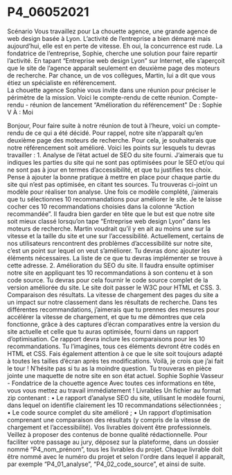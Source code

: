 # P4_06052021

Scénario Vous travaillez pour La chouette agence, une grande agence de web design basée à Lyon. L’activité de l’entreprise a bien démarré mais aujourd’hui, elle est en perte de vitesse. Eh oui, la concurrence est rude. La fondatrice de l’entreprise, Sophie, cherche une solution pour faire repartir l’activité. En tapant “Entreprise web design Lyon” sur Internet, elle s’aperçoit que le site de l’agence apparaît seulement en deuxième page des moteurs de recherche. Par chance, un de vos collègues, Martin, lui a dit que vous étiez un spécialiste en référencement.  
La chouette agence  Sophie vous invite dans une réunion pour préciser le périmètre de la mission. Voici le compte-rendu de cette réunion.   Compte-rendu - réunion de lancement “Amélioration du référencement"  De : Sophie V  À : Moi

Bonjour, Pour faire suite à notre réunion de tout à l’heure, voici un compte-rendu de ce qui a été décidé. Pour rappel, notre site n’apparaît qu’en deuxième page des moteurs de recherche. Pour cela, je souhaiterais que notre référencement soit amélioré. Voici les points sur lesquels tu devras travailler :  1. Analyse de l’état actuel de SEO du site fourni. J’aimerais que tu indiques les parties du site qui ne sont pas optimisées pour le SEO et/ou qui ne sont pas à jour en termes d’accessibilité, et que tu justifies tes choix. Pense à ajouter la bonne pratique à mettre en place pour chaque partie du site qui n’est pas optimisée, en citant tes sources. Tu trouveras ci-joint un modèle pour réaliser ton analyse. Une fois ce modèle complété, j’aimerais que tu sélectionnes 10 recommandations pour améliorer le site. Je te laisse cocher ces 10 recommandations choisies dans la colonne “Action recommandée”. Il faudra bien garder en tête que le but est que notre site soit mieux classé lorsqu’on tape “Entreprise web design Lyon” dans les moteurs de recherche. Martin voudrait qu’il y en ait au moins une sur la vitesse et la taille du site et une sur l’accessibilité. Actuellement, certains de nos utilisateurs rencontrent des problèmes d’accessibilité sur notre site, c’est un point sur lequel on veut s’améliorer. Tu devras donc ajouter les éléments nécessaires. La liste de ce que tu devras implémenter se trouve à cette adresse. 2. Amélioration du SEO du site. Il faudra ensuite optimiser notre site en appliquant tes 10 recommandations à son contenu et à son code source. Tu devras pour cela fournir le code source complet de la version améliorée du site. Le site doit passer le W3C pour HTML et CSS. 3. Comparaison des résultats. La vitesse de chargement des pages du site a un impact sur notre classement dans les résultats de recherche. Dans tes différentes recommandations, j’aimerais que tu prennes des mesures pour accélérer la vitesse de chargement, et que tu me démontres que cela fonctionne, grâce à des captures d’écran comparatives entre la version du site actuelle et celle que tu auras optimisée, fourni dans un rapport d’optimisation. Ce rapport devra inclure les comparaisons pour les 10 recommandations. Tu l’imagines, tous ces éléments devront être codés en HTML et CSS. Fais également attention à ce que le site soit toujours adapté à toutes les tailles d’écran après tes modifications. Voilà, je crois que j’ai fait le tour ! N’hésite pas si tu as la moindre question. Tu trouveras en pièce jointe une maquette de notre site en son état actuel. Sophie Sophie Vasseur - Fondatrice de la chouette agence Avec toutes ces informations en tête, vous vous mettez au travail immédiatement ! Livrables Un fichier au format zip contenant :  • Le rapport d’analyse SEO du site, utilisant le modèle fourni, dans lequel on identifie clairement les 10 recommandations sélectionnées ; • Le code source complet du site amélioré ; • Un rapport d’optimisation comprenant une comparaison des résultats (y compris de la vitesse de chargement et l’accessibilité). Vos livrables doivent être professionnels. Veillez à proposer des contenus de bonne qualité rédactionnelle.  Pour faciliter votre passage au jury, déposez sur la plateforme, dans un dossier nommé “P4_nom_prénom”, tous les livrables du projet. Chaque livrable doit être nommé avec le numéro du projet et selon l'ordre dans lequel il apparaît, par exemple “P4_01_analyse”, “P4_02_code_source”, et ainsi de suite.